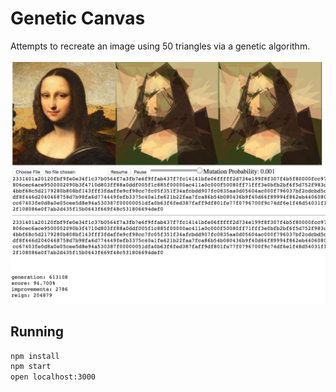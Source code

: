 # Genetic Canvas

Attempts to recreate an image using 50 triangles via a genetic algorithm.

![](screenshot.png)

## Running

```bash
npm install
npm start
open localhost:3000
```
